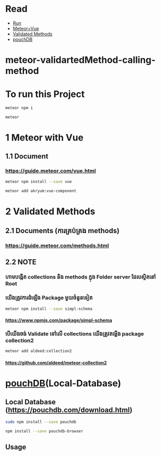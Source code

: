 # Read

- [Run](#To-run-this-Project)
- [Meteor+Vue](#1-Meteor-with-Vue)
- [Validated Methods](#2-Validated-Methods)
- [pouchDB](#Local-Database)

# meteor-validartedMethod-calling-method

# To run this Project

```bash
meteor npm i
```

```bash
meteor
```

# 1 Meteor with Vue

## 1.1 Document

### https://guide.meteor.com/vue.html

```bash
meteor npm install --save vue
```

```bash
meteor add akryum:vue-component
```

# 2 Validated Methods

## 2.1 Documents (ការគ្រប់គ្រង methods​)

### https://guide.meteor.com/methods.html

## 2.2 NOTE

### ហាមបង្កើត collections និង methods ក្នុង Folder server ដែលស្ថិតនៅ Root

### យើងត្រូវការដំឡើង Package មួយចំនួនទៀត

```bash
meteor npm install --save simpl-schema
```

#### https://www.npmjs.com/package/simpl-schema

### បើយើងចង់ Validate ទៅលើ collections យើងត្រូវតម្លើង package collection2

```bash
meteor add aldeed:collection2
```

#### https://github.com/aldeed/meteor-collection2

# [pouchDB](#Local-Database)(Local-Database)

## Local Database (https://pouchdb.com/download.html)

```bash
sudo npm install --save pouchdb
```

```bash
npm install --save pouchdb-browser
```

## Usage

